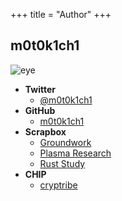 +++
title = "Author"
+++

## m0t0k1ch1

![eye](/img/common/eye_256.png)

- __Twitter__
  - [@m0t0k1ch1](https://twitter.com/m0t0k1ch1)
- __GitHub__
  - [m0t0k1ch1](https://github.com/m0t0k1ch1)
- __Scrapbox__
  - [Groundwork](https://scrapbox.io/m0t0k1ch1)
  - [Plasma Research](https://scrapbox.io/m0t0k1ch1-plasma)
  - [Rust Study](https://scrapbox.io/m0t0k1ch1-rust)
- __CHIP__
  - [cryptribe](https://thechip.in/fanclubs/419)
